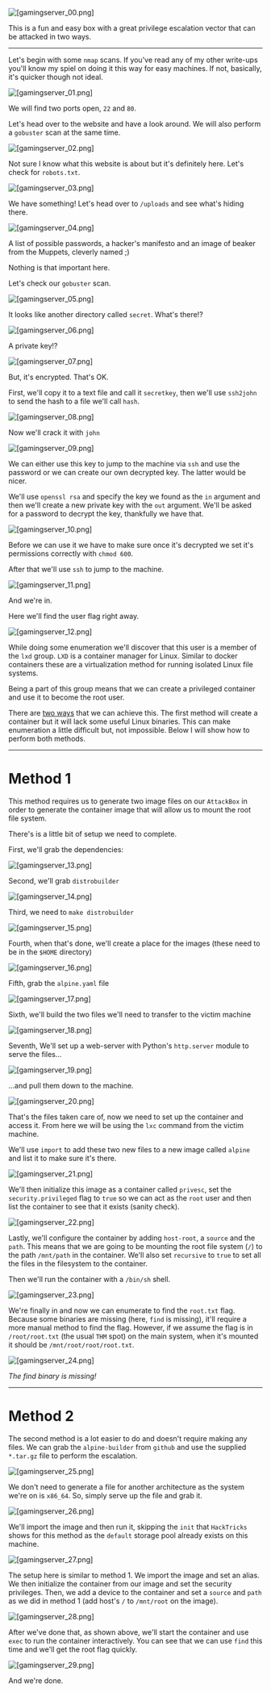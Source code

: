 ![[gamingserver_00.png]](https://raw.githubusercontent.com/ToasterMouse/WriteupsAndCTFs/main/TryHackMe/GamingServer/images/gamingserver_00.png)

This is a fun and easy box with a great privilege escalation vector that can be attacked in two ways.

---

Let's begin with some `nmap` scans. If you've read any of my other write-ups you'll know my spiel on doing it this way for easy machines. If not, basically, it's quicker though not ideal.

![[gamingserver_01.png]](https://raw.githubusercontent.com/ToasterMouse/WriteupsAndCTFs/main/TryHackMe/GamingServer/images/gamingserver_01.png)

We will find two ports open, `22` and `80`. 

Let's head over to the website and have a look around. We will also perform a `gobuster` scan at the same time.

![[gamingserver_02.png]](https://raw.githubusercontent.com/ToasterMouse/WriteupsAndCTFs/main/TryHackMe/GamingServer/images/gamingserver_02.png)

Not sure I know what this website is about but it's definitely here. Let's check for `robots.txt`.

![[gamingserver_03.png]](https://raw.githubusercontent.com/ToasterMouse/WriteupsAndCTFs/main/TryHackMe/GamingServer/images/gamingserver_03.png)

We have something! Let's head over to `/uploads` and see what's hiding there.

![[gamingserver_04.png]](https://raw.githubusercontent.com/ToasterMouse/WriteupsAndCTFs/main/TryHackMe/GamingServer/images/gamingserver_04.png)

A list of possible passwords, a hacker's manifesto and an image of beaker from the Muppets, cleverly named ;)

Nothing is that important here. 

Let's check our `gobuster` scan.

![[gamingserver_05.png]](https://raw.githubusercontent.com/ToasterMouse/WriteupsAndCTFs/main/TryHackMe/GamingServer/images/gamingserver_05.png)

It looks like another directory called `secret`. What's there!?

![[gamingserver_06.png]](https://raw.githubusercontent.com/ToasterMouse/WriteupsAndCTFs/main/TryHackMe/GamingServer/images/gamingserver_06.png)

A private key!?

![[gamingserver_07.png]](https://raw.githubusercontent.com/ToasterMouse/WriteupsAndCTFs/main/TryHackMe/GamingServer/images/gamingserver_07.png)

But, it's encrypted. That's OK.

First, we'll copy it to a text file and call it `secretkey`, then we'll use `ssh2john` to send the hash to a file we'll call `hash`.

![[gamingserver_08.png]](https://raw.githubusercontent.com/ToasterMouse/WriteupsAndCTFs/main/TryHackMe/GamingServer/images/gamingserver_08.png)

Now we'll crack it with `john`

![[gamingserver_09.png]](https://raw.githubusercontent.com/ToasterMouse/WriteupsAndCTFs/main/TryHackMe/GamingServer/images/gamingserver_09.png)

We can either use this key to jump to the machine via `ssh` and use the password or we can create our own decrypted key. The latter would be nicer.

We'll use `openssl rsa` and specify the key we found as the `in` argument and then we'll create a new private key with the `out` argument. We'll be asked for a password to decrypt the key, thankfully we have that.

![[gamingserver_10.png]](https://raw.githubusercontent.com/ToasterMouse/WriteupsAndCTFs/main/TryHackMe/GamingServer/images/gamingserver_10.png)

Before we can use it we have to make sure once it's decrypted we set it's permissions correctly with `chmod 600`.

After that we'll use `ssh` to jump to the machine.

![[gamingserver_11.png]](https://raw.githubusercontent.com/ToasterMouse/WriteupsAndCTFs/main/TryHackMe/GamingServer/images/gamingserver_11.png)

And we're in.

Here we'll find the user flag right away.

![[gamingserver_12.png]](https://raw.githubusercontent.com/ToasterMouse/WriteupsAndCTFs/main/TryHackMe/GamingServer/images/gamingserver_12.png)

While doing some enumeration we'll discover that this user is a member of the `lxd` group. `LXD` is a container manager for Linux. Similar to docker containers these are a virtualization method for running isolated Linux file systems.

Being a part of this group means that we can create a privileged container and use it to become the root user.

There are [two ways](https://book.hacktricks.xyz/linux-hardening/privilege-escalation/interesting-groups-linux-privesc/lxd-privilege-escalation) that we can achieve this. The first method will create a container but it will lack some useful Linux binaries. This can make enumeration a little difficult but, not impossible. Below I will show how to perform both methods.

---

# Method 1

This method requires us to generate two image files on our `AttackBox` in order to generate the container image that will allow us to mount the root file system.

There's is a little bit of setup we need to complete.

First, we'll grab the dependencies:

![[gamingserver_13.png]](https://raw.githubusercontent.com/ToasterMouse/WriteupsAndCTFs/main/TryHackMe/GamingServer/images/gamingserver_13.png)

Second, we'll grab `distrobuilder`

![[gamingserver_14.png]](https://raw.githubusercontent.com/ToasterMouse/WriteupsAndCTFs/main/TryHackMe/GamingServer/images/gamingserver_14.png)

Third, we need to `make distrobuilder`

![[gamingserver_15.png]](https://raw.githubusercontent.com/ToasterMouse/WriteupsAndCTFs/main/TryHackMe/GamingServer/images/gamingserver_15.png)

Fourth, when that's done, we'll create a place for the images (these need to be in the `$HOME` directory)

![[gamingserver_16.png]](https://raw.githubusercontent.com/ToasterMouse/WriteupsAndCTFs/main/TryHackMe/GamingServer/images/gamingserver_16.png)

Fifth, grab the `alpine.yaml` file

![[gamingserver_17.png]](https://raw.githubusercontent.com/ToasterMouse/WriteupsAndCTFs/main/TryHackMe/GamingServer/images/gamingserver_17.png)

Sixth, we'll build the two files we'll need to transfer to the victim machine

![[gamingserver_18.png]](https://raw.githubusercontent.com/ToasterMouse/WriteupsAndCTFs/main/TryHackMe/GamingServer/images/gamingserver_18.png)

Seventh, We'll set up a web-server with Python's `http.server` module to serve the files...

![[gamingserver_19.png]](https://raw.githubusercontent.com/ToasterMouse/WriteupsAndCTFs/main/TryHackMe/GamingServer/images/gamingserver_19.png)

...and pull them down to the machine.

![[gamingserver_20.png]](https://raw.githubusercontent.com/ToasterMouse/WriteupsAndCTFs/main/TryHackMe/GamingServer/images/gamingserver_20.png)

That's the files taken care of, now we need to set up the container and access it. From here we will be using the `lxc` command from the victim machine.

We'll use `import` to add these two new files to a new image called `alpine` and list it to make sure it's there.

![[gamingserver_21.png]](https://raw.githubusercontent.com/ToasterMouse/WriteupsAndCTFs/main/TryHackMe/GamingServer/images/gamingserver_21.png)

We'll then initialize this image as a container called `privesc`, set the `security.privileged` flag to `true` so we can act as the `root` user and then list the container to see that it exists (sanity check).

![[gamingserver_22.png]](https://raw.githubusercontent.com/ToasterMouse/WriteupsAndCTFs/main/TryHackMe/GamingServer/images/gamingserver_22.png)

Lastly, we'll configure the container by adding `host-root`, a `source` and the `path`. This means that we are going to be mounting the root file system (`/`) to the path `/mnt/path` in the container.  We'll also set `recursive` to `true` to set all the files in the filesystem to the container.

Then we'll run the container with a `/bin/sh` shell.

![[gamingserver_23.png]](https://raw.githubusercontent.com/ToasterMouse/WriteupsAndCTFs/main/TryHackMe/GamingServer/images/gamingserver_23.png)

We're finally in and now we can enumerate to find the `root.txt` flag. Because some binaries are missing (here, `find` is missing), it'll require a more manual method to find the flag. However, if we assume the flag is in `/root/root.txt` (the usual `THM` spot) on the main system, when it's mounted it should be `/mnt/root/root/root.txt`.

![[gamingserver_24.png]](https://raw.githubusercontent.com/ToasterMouse/WriteupsAndCTFs/main/TryHackMe/GamingServer/images/gamingserver_24.png)

*The find binary is missing!*

---

# Method 2

The second method is a lot easier to do and doesn't require making any files. We can grab the `alpine-builder` from `github` and use the supplied `*.tar.gz` file to perform the escalation.

![[gamingserver_25.png]](https://raw.githubusercontent.com/ToasterMouse/WriteupsAndCTFs/main/TryHackMe/GamingServer/images/gamingserver_25.png)

We don't need to generate a file for another architecture as the system we're on is `x86_64`. So, simply serve up the file and grab it.

![[gamingserver_26.png]](https://raw.githubusercontent.com/ToasterMouse/WriteupsAndCTFs/main/TryHackMe/GamingServer/images/gamingserver_26.png)

We'll import the image and then run it, skipping the `init` that `HackTricks` shows for this method as the `default` storage pool already exists on this machine.

![[gamingserver_27.png]](https://raw.githubusercontent.com/ToasterMouse/WriteupsAndCTFs/main/TryHackMe/GamingServer/images/gamingserver_27.png)

The setup here is similar to method 1. We import the image and set an alias. We then initialize the container from our image and set the security privileges. Then, we add a device to the container and set a `source` and `path` as we did in method 1 (add host's `/` to `/mnt/root` on the image).

![[gamingserver_28.png]](https://raw.githubusercontent.com/ToasterMouse/WriteupsAndCTFs/main/TryHackMe/GamingServer/images/gamingserver_28.png)

After we've done that, as shown above, we'll start the container and use `exec` to run the container interactively. You can see that we can use `find` this time and we'll get the root flag quickly.

![[gamingserver_29.png]](https://raw.githubusercontent.com/ToasterMouse/WriteupsAndCTFs/main/TryHackMe/GamingServer/images/gamingserver_29.png)

And we're done.
